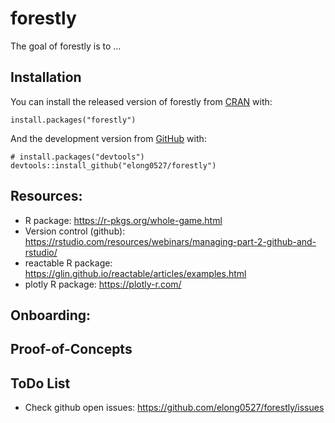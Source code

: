 
<!-- README.md is generated from README.Rmd. Please edit that file -->

# forestly

<!-- badges: start -->

<!-- badges: end -->

The goal of forestly is to …

## Installation

You can install the released version of forestly from
[CRAN](https://CRAN.R-project.org) with:

    install.packages("forestly")

And the development version from [GitHub](https://github.com/) with:

    # install.packages("devtools")
    devtools::install_github("elong0527/forestly")

## Resources:

  - R package: <https://r-pkgs.org/whole-game.html>
  - Version control (github):
    <https://rstudio.com/resources/webinars/managing-part-2-github-and-rstudio/>
  - reactable R package:
    <https://glin.github.io/reactable/articles/examples.html>
  - plotly R package: <https://plotly-r.com/>

## Onboarding:

## Proof-of-Concepts

## ToDo List

  - Check github open issues:
    <https://github.com/elong0527/forestly/issues>
